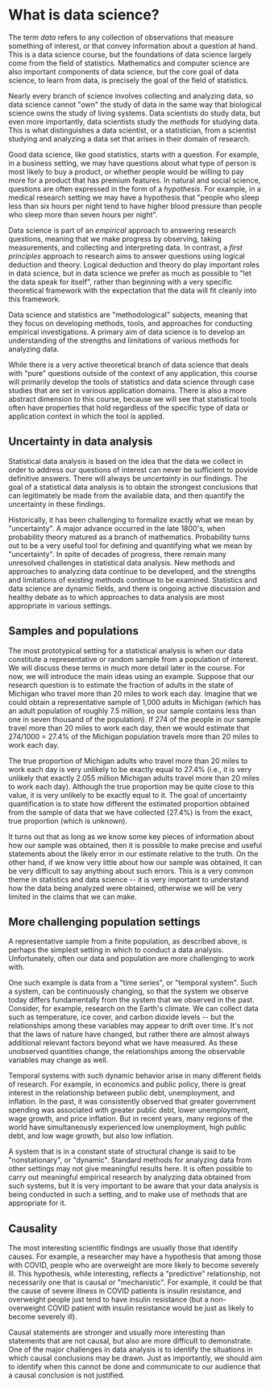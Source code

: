 What is data science?
=====================

The term _data_ refers to any collection of observations that measure something of
interest, or that convey information about a question at hand.  This is a
data science course, but the foundations of data science largely come
from the field of statistics.  Mathematics and computer science are
also important components of data science, but the core goal of data
science, to learn from data, is precisely the goal of the field of
statistics.

Nearly every branch of science involves collecting and analyzing data,
so data science cannot "own" the study of data in the same way that
biological science owns the study of living systems.  Data scientists
do study data, but even more importantly, data scientists study the
_methods_ for studying data.  This is what distinguishes a data
scientist, or a statistician, from a scientist studying and analyzing
a data set
that arises in their domain of research.

Good data science, like good statistics, starts with a question.  For
example, in a business setting, we may have questions about what type
of person is most likely to buy a product, or whether people would be
willing to pay more for a product that has premium features.  In
natural and social science, questions are often expressed in the form
of a _hypothesis_.  For
example, in a medical research setting we may have a hypothesis that
"people who sleep less than six hours per night tend to have higher
blood pressure than people who sleep more than seven hours per night".

Data science is part of an _empirical_ approach to answering research
questions, meaning that we make progress by observing, taking
measurements, and collecting and interpreting data.  In contrast, a
_first principles_ approach to research aims to answer questions using
logical deduction and theory.  Logical deduction and theory do play
important roles in data science, but in data science we prefer as much
as possible to "let the data speak for itself", rather than beginning
with a very specific theoretical framework with the expectation that the
data will fit cleanly into this framework.

Data science and statistics are "methodological" subjects, meaning
that they focus on developing methods, tools, and approaches for
conducting empirical investigations.  A primary aim of data science is to
develop an understanding of the strengths and
limitations of various methods for analyzing data.

While there is a very active theoretical branch of data science that deals with
"pure" questions outside of the context of any application, this
course will primarily develop the tools of statistics and data science
through case studies that are set in various application domains.
There is also a more abstract dimension to this course, because we
will see that statistical tools often have properties that hold
regardless of the specific type of data or application context in
which the tool is applied.


Uncertainty in data analysis
----------------------------

Statistical data analysis is based on the idea that the data we collect in
order to address our questions of interest can never be sufficient to
povide definitive answers.  There will always be _uncertainty_ in
our findings.  The goal of a statistical data analysis is to obtain
the strongest conclusions that can legitimately be made from the
available data, and then quantify the uncertainty in these findings.

Historically, it has been challenging to formalize exactly what we
mean by "uncertainty".  A major advance occurred in the late 1800's,
when probability theory matured as a branch of mathematics.
Probability turns out to be a very useful tool for defining and
quantifying what we mean by "uncertainty".  In spite of decades of
progress, there remain many unresolved challenges in statistical data
analysis.  New methods and approaches to analyzing data continue to be
developed, and the strengths and limitations of existing methods
continue to be examined.  Statistics and data science are dynamic
fields, and there is ongoing active discussion and healthy debate as
to which approaches to data analysis are most appropriate in various
settings.

Samples and populations
-----------------------

The most prototypical setting for a statistical analysis is when our
data constitute a representative or random sample from a population of interest.  We
will discuss these terms in much more detail later in the course.  For
now, we will introduce the main ideas using an example.  Suppose that
our research question is to estimate the fraction of adults in the
state of Michigan who travel more than 20 miles to work each day.
Imagine that we could obtain a representative sample of 1,000 adults
in Michigan (which has an adult population of roughly 7.5 million, so
our sample contains less than one in seven thousand of the
population).  If 274 of the people in our sample travel more than 20
miles to work each day, then we would estimate that 274/1000 = 27.4%
of the Michigan population travels more than 20 miles to work each
day.

The true proportion of Michigan adults
who travel more than 20 miles to work each day is very unlikely
to be exactly equal to 27.4%
(i.e., it is very unlikely that exactly 2.055 million Michigan adults
travel more than 20 miles to work each day).  Although the true
proportion may be quite close to this value, it is very unlikely to be
exactly equal to it.  The goal of uncertainty quantification is to
state how different the estimated proportion obtained from the sample
of data that we have collected (27.4%) is from the exact, true proportion (which is
unknown).

It turns out that as long as we know some key pieces of information
about how our sample was obtained, then it is possible to make precise
and useful statements about the likely error in our estimate relative
to the truth.  On the other hand, if we know very little about how our
sample was obtained, it can be very difficult to say anything about
such errors.  This is a very common theme in statistics and data
science -- it is very important to understand how the data being
analyzed were obtained, otherwise we will be very limited in the
claims that we can make.

More challenging population settings
------------------------------------

A representative sample from a finite population, as described above,
is perhaps the simplest setting in which to conduct a data analysis.
Unfortunately, often our data and population are more challenging to
work with.

One such example is data from a "time series", or "temporal system".
Such a system, can be continuously changing, so that the system we
observe today differs fundamentally from the system that we observed in
the past.  Consider, for example, research on the Earth's climate.  We
can collect data such as temperature, ice cover, and carbon dioxide
levels -- but the relationships among these variables may appear to
drift over time.  It's not that the laws of nature have changed, but
rather there are almost always additional relevant factors beyond what
we have measured.  As these unobserved quantities change, the
relationships among the observable variables may change as well.

Temporal systems with such dynamic behavior arise in many different
fields of research.  For example, in economics and public policy,
there is great interest in the relationship between public debt,
unemployment, and inflation.  In the past, it was consistently
observed that greater government spending was associated with
greater public debt, lower unemployment, wage growth, and price
inflation.  But in recent years, many regions of the world have
simultaneously experienced low unemployment, high public debt, and low
wage growth, but also low inflation.

A system that is in a constant state of structural change is said to
be "nonstationary", or "dynamic".  Standard methods for analyzing data
from other settings may not give meaningful results here.  It is often
possible to carry out meaningful empirical research by analyzing data
obtained from such systems, but it is very important to be aware that
your data analysis is being conducted in such a setting, and to make
use of methods that are appropriate for it.

Causality
---------

The most interesting scientific findings are usually those that
identify causes.  For example, a researcher may have a hypothesis that
among those with COVID, people who are overweight are more likely to
become severely ill.  This hypothesis, while interesting, reflects a
"predictive" relationship, not necessarily one that is causal or
"mechanistic".  For example, it could be that the cause of severe
illness in COVID patients is insulin resistance, and overweight people
just tend to have insulin resistance (but a non-overweight COVID
patient with insulin resistance would be just as likely to become
severely ill).

Causal statements are stronger and usually more interesting than
statements that are not causal, but also are more difficult to
demonstrate.  One of the major challenges in data analysis is to
identify the situations in which causal conclusions may be drawn.
Just as importantly, we should aim to identify when this cannot be done and
communicate to our audience that a causal conclusion is not
justified.
